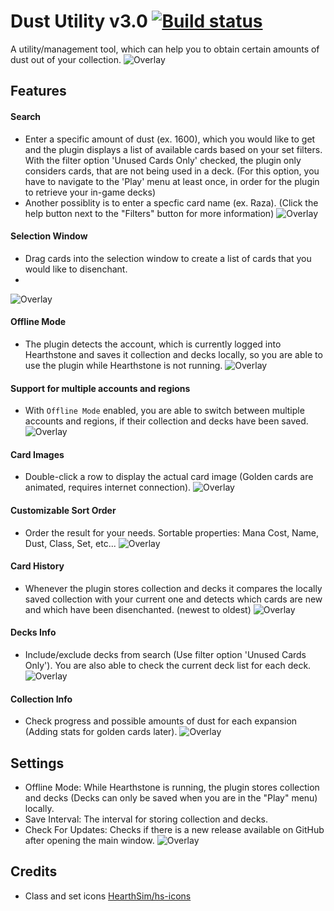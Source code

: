 # Dust Utility v3.0 [![Build status](https://ci.appveyor.com/api/projects/status/github/cljunge/spawn.hdt.dustutility?branch=master&svg=true)](https://ci.appveyor.com/project/spawndev/spawn-hdt-dustutility)
A utility/management tool, which can help you to obtain certain amounts of dust out of your collection.
![Overlay](https://i.imgur.com/6ZEmBOH.png)

## Features
#### Search
- Enter a specific amount of dust (ex. 1600), which you would like to get and the plugin displays a list of available cards based on your set filters. With the filter option 'Unused Cards Only' checked, the plugin only considers cards, that are not being used in a deck. (For this option, you have to navigate to the 'Play' menu at least once, in order for the plugin to retrieve your in-game decks)
- Another possiblity is to enter a specfic card name (ex. Raza). (Click the help button next to the "Filters" button for more information)
![Overlay](https://i.imgur.com/oC7p5tw.png)

#### Selection Window
- Drag cards into the selection window to create a list of cards that you would like to disenchant.
- 
![Overlay](https://i.imgur.com/X0vApAZ.png)

#### Offline Mode
- The plugin detects the account, which is currently logged into Hearthstone and saves it collection and decks locally, so you are able to use the plugin while Hearthstone is not running.
![Overlay](https://i.imgur.com/0DYdS9x.png)

#### Support for multiple accounts and regions
- With `Offline Mode` enabled, you are able to switch between multiple accounts and regions, if their collection and decks have been saved.
![Overlay](https://i.imgur.com/159yCyu.png)

#### Card Images
- Double-click a row to display the actual card image (Golden cards are animated, requires internet connection).
![Overlay](https://i.imgur.com/Nd8b2Rm.png)

#### Customizable Sort Order
- Order the result for your needs. Sortable properties: Mana Cost, Name, Dust, Class, Set, etc...
![Overlay](https://i.imgur.com/0343Un9.png)

#### Card History
- Whenever the plugin stores collection and decks it compares the locally saved collection with your current one and detects which cards are new and which have been disenchanted. (newest to oldest)
![Overlay](https://i.imgur.com/UiDOJS4.png)

#### Decks Info
- Include/exclude decks from search (Use filter option 'Unused Cards Only'). You are also able to check the current deck list for each deck.
![Overlay](https://i.imgur.com/v2zfoX7.png)

#### Collection Info
- Check progress and possible amounts of dust for each expansion (Adding stats for golden cards later).
![Overlay](https://i.imgur.com/ftOpkoX.png)

## Settings
* Offline Mode: While Hearthstone is running, the plugin stores collection and decks (Decks can only be saved when you are in the "Play" menu) locally.
* Save Interval: The interval for storing collection and decks.
* Check For Updates: Checks if there is a new release available on GitHub after opening the main window.
![Overlay](https://i.imgur.com/i1zl588.png)



## Credits
* Class and set icons [HearthSim/hs-icons](https://github.com/HearthSim/hs-icons)
